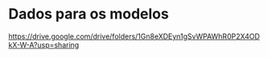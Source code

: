 # Dados para os modelos

https://drive.google.com/drive/folders/1Gn8eXDEyn1gSvWPAWhR0P2X4ODkX-W-A?usp=sharing

